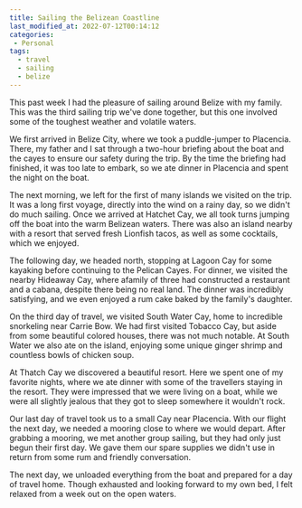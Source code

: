 ```yaml
---
title: Sailing the Belizean Coastline
last_modified_at: 2022-07-12T00:14:12
categories:
 - Personal
tags:
  - travel
  - sailing
  - belize
---
```

This past week I had the pleasure of sailing around Belize with my family. This
was the third sailing trip we've done together, but this one involved some of
the toughest weather and volatile waters.

We first arrived in Belize City, where we took a puddle-jumper to Placencia.
There, my father and I sat through a two-hour briefing about the boat and the
cayes to ensure our safety during the trip.  By the time the briefing had
finished, it was too late to embark, so we ate dinner in Placencia and spent the
night on the boat.

The next morning, we left for the first of many islands we visited on the trip.
It was a long first voyage, directly into the wind on a rainy day, so we didn't
do much sailing. Once we arrived at Hatchet Cay, we all took turns jumping off
the boat into the warm Belizean waters. There was also an island nearby with a
resort that served fresh Lionfish tacos, as well as some cocktails, which we
enjoyed.

The following day, we headed north, stopping at Lagoon Cay for some kayaking
before continuing to the Pelican Cayes. For dinner, we visited the nearby
Hideaway Cay, where afamily of three had constructed a restaurant and a cabana,
despite there being no real land. The dinner was incredibly satisfying, and we
even enjoyed a rum cake baked by the family's daughter.

On the third day of travel, we visited South Water Cay, home to incredible
snorkeling near Carrie Bow. We had first visited Tobacco Cay, but aside from
some beautiful colored houses, there was not much notable. At South Water we
also ate on the island, enjoying some unique ginger shrimp and countless bowls
of chicken soup.

At Thatch Cay we discovered a beautiful resort. Here we spent one of my favorite
nights, where we ate dinner with some of the travellers staying in the resort.
They were impressed that we were living on a boat, while we were all slightly
jealous that they got to sleep somewhere it wouldn't rock.

Our last day of travel took us to a small Cay near Placencia. With our flight
the next day, we needed a mooring close to where we would depart. After grabbing
a mooring, we met another group sailing, but they had only just begun their
first day. We gave them our spare supplies we didn't use in return from some rum
and friendly conversation.

The next day, we unloaded everything from the boat and prepared for a day of
travel home. Though exhausted and looking forward to my own bed, I felt relaxed
from a week out on the open waters.
